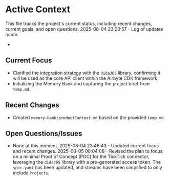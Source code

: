 # Active Context

This file tracks the project's current status, including recent changes, current goals, and open questions.
2025-08-04 23:23:57 - Log of updates made.

*

## Current Focus

*   Clarified the integration strategy with the `dida365` library, confirming it will be used as the core API client within the Airbyte CDK framework.
*   Initializing the Memory Bank and capturing the project brief from `temp.md`.

## Recent Changes

*   Created `memory-bank/productContext.md` based on the provided `temp.md`.

## Open Questions/Issues

*   None at this moment.
2025-08-04 23:48:43 - Updated current focus and recent changes.
2025-08-05 00:04:08 - Revised the plan to focus on a minimal Proof of Concept (POC) for the TickTick connector, leveraging the `dida365` library with a pre-generated access token. The `spec.yaml` has been updated, and streams have been simplified to only include `Projects`.